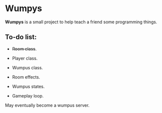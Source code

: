 # Wumpys

**Wumpys** is a small project to help teach a friend some programming things.

## To-do list:

* ~~Room class~~.

* Player class.

* Wumpus class.

* Room effects.

* Wumpus states.

* Gameplay loop.

May eventually become a wumpus server.

